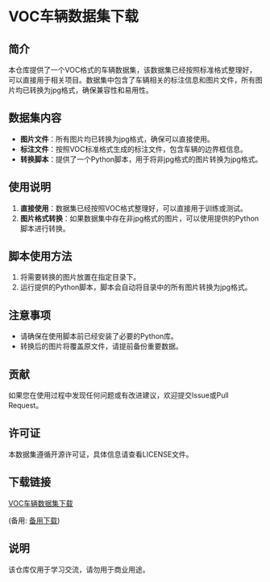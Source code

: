 # VOC车辆数据集下载

## 简介
本仓库提供了一个VOC格式的车辆数据集，该数据集已经按照标准格式整理好，可以直接用于相关项目。数据集中包含了车辆相关的标注信息和图片文件，所有图片均已转换为jpg格式，确保兼容性和易用性。

## 数据集内容
- **图片文件**：所有图片均已转换为jpg格式，确保可以直接使用。
- **标注文件**：按照VOC标准格式生成的标注文件，包含车辆的边界框信息。
- **转换脚本**：提供了一个Python脚本，用于将非jpg格式的图片转换为jpg格式。

## 使用说明
1. **直接使用**：数据集已经按照VOC格式整理好，可以直接用于训练或测试。
2. **图片格式转换**：如果数据集中存在非jpg格式的图片，可以使用提供的Python脚本进行转换。

## 脚本使用方法
1. 将需要转换的图片放置在指定目录下。
2. 运行提供的Python脚本，脚本会自动将目录中的所有图片转换为jpg格式。

## 注意事项
- 请确保在使用脚本前已经安装了必要的Python库。
- 转换后的图片将覆盖原文件，请提前备份重要数据。

## 贡献
如果您在使用过程中发现任何问题或有改进建议，欢迎提交Issue或Pull Request。

## 许可证
本数据集遵循开源许可证，具体信息请查看LICENSE文件。

## 下载链接
[VOC车辆数据集下载](https://pan.quark.cn/s/76526337c5cc) 

(备用: [备用下载](https://pan.baidu.com/s/1DY7uhs1EDSgmKcsd8V2o-A?pwd=1234))

## 说明

该仓库仅用于学习交流，请勿用于商业用途。
